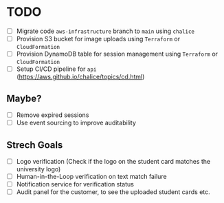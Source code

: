 # TODO

- [ ] Migrate code `aws-infrastructure` branch to `main` using `chalice`
- [ ] Provision S3 bucket for image uploads using `Terraform` or `CloudFormation`
- [ ] Provision DynamoDB table for session management using `Terraform` or `CloudFormation`
- [ ] Setup CI/CD pipeline for `api` (https://aws.github.io/chalice/topics/cd.html)

## Maybe?

- [ ] Remove expired sessions
- [ ] Use event sourcing to improve auditability

## Strech Goals

- [ ] Logo verification (Check if the logo on the student card matches the university logo)
- [ ] Human-in-the-Loop verification on text match failure
- [ ] Notification service for verification status
- [ ] Audit panel for the customer, to see the uploaded student cards etc.
